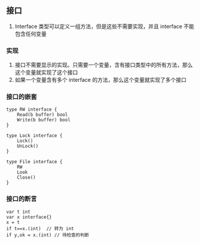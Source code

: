 ## 接口
1. Interface 类型可以定义一组方法，但是这些不需要实现，并且 interface 不能包含任何变量

### 实现
1. 接口不需要显示的实现。只需要一个变量，含有接口类型中的所有方法，那么这个变量就实现了这个接口
2. 如果一个变量含有多个 interface 的方法，那么这个变量就实现了多个接口

### 接口的嵌套
```
type RW interface {
    Read(b buffer) bool
    Write(b buffer) bool
}

type Lock interface {
    Lock()
    UnLock()
}

type File interface {
    RW
    Look
    Close()
}
```

### 接口的断言

```
var t int
var x interface{}
x = t
if t==x.(int)  // 转为 int
if y,ok = x.(int) // 待检查的判断
```
